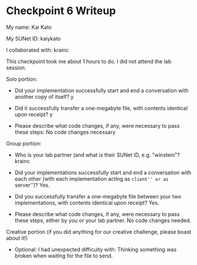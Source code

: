 Checkpoint 6 Writeup
====================

My name: Kai Kato

My SUNet ID: kaiykato 

I collaborated with: krainc

This checkpoint took me about 1 hours to do. I did not attend the lab session.

Solo portion:

- Did your implementation successfully start and end a conversation with another copy of itself? y

- Did it successfully transfer a one-megabyte file, with contents identical upon receipt? y

- Please describe what code changes, if any, were necessary to pass these steps: No code changes necessary

Group portion:

- Who is your lab partner (and what is their SUNet ID, e.g. "winstein"? krainc

- Did your implementations successfully start and end a conversation with each other (with each implementation acting as ``client'' or as ``server'')? Yes.

- Did you successfully transfer a one-megabyte file between your two
  implementations, with contents identical upon receipt? Yes.

- Please describe what code changes, if any, were necessary to pass
  these steps, either by you or your lab partner. No code changes needed.

Creative portion (if you did anything for our creative challenge,
                  please boast about it!)

- Optional: I had unexpected difficulty with: Thinking something was broken when waiting for the file to send.
